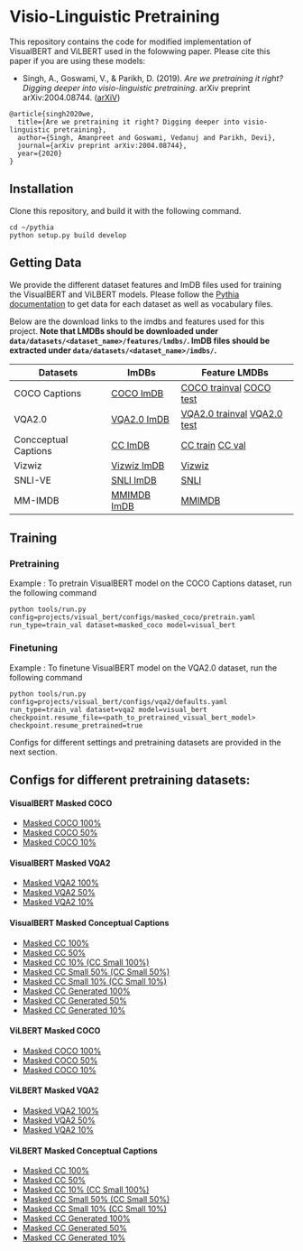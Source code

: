 # Visio-Linguistic Pretraining

This repository contains the code for modified implementation of VisualBERT and ViLBERT used in the folowwing paper. Please cite this paper if you are using these models:

* Singh, A., Goswami, V., & Parikh, D. (2019). *Are we pretraining it right? Digging deeper into visio-linguistic pretraining*. arXiv preprint arXiv:2004.08744. ([arXiV](https://arxiv.org/abs/2004.08744))
```
@article{singh2020we,
  title={Are we pretraining it right? Digging deeper into visio-linguistic pretraining},
  author={Singh, Amanpreet and Goswami, Vedanuj and Parikh, Devi},
  journal={arXiv preprint arXiv:2004.08744},
  year={2020}
}
```

## Installation

Clone this repository, and build it with the following command.
```
cd ~/pythia
python setup.py build develop
```

## Getting Data

We provide the different dataset features and ImDB files used for training the VisualBERT and ViLBERT models. Please follow the [Pythia documentation](https://learnpythia.readthedocs.io/en/latest/tutorials/quickstart.html#getting-data) to get data for each dataset as well as vocabulary files.

Below are the download links to the imdbs and features used for this project. **Note that LMDBs should be downloaded under `data/datasets/<dataset_name>/features/lmdbs/`. ImDB files should be extracted under `data/datasets/<dataset_name>/imdbs/`.**


| Datasets      | ImDBs | Feature LMDBs |
|--------------|----------|-------------------------------|
| COCO Captions     | [COCO ImDB](https://dl.fbaipublicfiles.com/pythia/data/datasets/coco/imdbs/coco_captions.tar.gz) | [COCO trainval](https://dl.fbaipublicfiles.com/pythia/data/datasets/coco/features/lmdbs/coco_trainval2014.lmdb) [COCO test](https://dl.fbaipublicfiles.com/pythia/data/datasets/coco/features/lmdbs/coco_test2015.lmdb) |
| VQA2.0      | [VQA2.0 ImDB](https://dl.fbaipublicfiles.com/pythia/data/datasets/vqa2/imdbs/vqa2.tar.gz) | [VQA2.0 trainval](https://dl.fbaipublicfiles.com/pythia/data/datasets/coco/features/lmdbs/coco_trainval2014.lmdb) [VQA2.0 test](https://dl.fbaipublicfiles.com/pythia/data/datasets/coco/features/lmdbs/coco_test2015.lmdb) |
| Concceptual Captions      | [CC ImDB](https://dl.fbaipublicfiles.com/pythia/data/datasets/cc/imdbs/cc_captions.tar.gz) | [CC train](https://dl.fbaipublicfiles.com/pythia/data/datasets/cc/features/lmdbs/cc_train.lmdb) [CC val](https://dl.fbaipublicfiles.com/pythia/data/datasets/cc/features/lmdbs/cc_val.lmdb) |
| Vizwiz      | [Vizwiz ImDB](https://dl.fbaipublicfiles.com/pythia/data/datasets/vizwiz/imdbs/vizwiz.tar.gz) | [Vizwiz](https://dl.fbaipublicfiles.com/pythia/data/datasets/vizwiz/features/lmdbs/vizwiz.lmdb) |
| SNLI-VE      | [SNLI ImDB](https://dl.fbaipublicfiles.com/pythia/data/datasets/visual_entailment/imdbs/visual_entailment.tar.gz) | [SNLI](https://dl.fbaipublicfiles.com/pythia/data/datasets/visual_entailment/features/lmdbs/flickr30k.lmdb) |
| MM-IMDB      | [MMIMDB ImDB](https://dl.fbaipublicfiles.com/pythia/data/datasets/mmimdb/imdbs/mmimdb.tar.gz) | [MMIMDB](https://dl.fbaipublicfiles.com/pythia/data/datasets/mmimdb/features/lmdbs/mmimdb.lmdb) |




## Training

### Pretraining

Example : To pretrain VisualBERT model on the COCO Captions dataset, run the following command
```
python tools/run.py config=projects/visual_bert/configs/masked_coco/pretrain.yaml run_type=train_val dataset=masked_coco model=visual_bert
```

### Finetuning

Example : To finetune VisualBERT model on the VQA2.0 dataset, run the following command
```
python tools/run.py config=projects/visual_bert/configs/vqa2/defaults.yaml run_type=train_val dataset=vqa2 model=visual_bert checkpoint.resume_file=<path_to_pretrained_visual_bert_model> checkpoint.resume_pretrained=true
```

Configs for different settings and pretraining datasets are provided in the next section.

## Configs for different pretraining datasets:

#### VisualBERT Masked COCO

- [Masked COCO 100%](projects/visual_bert/configs/masked_coco/pretrain.yaml)
- [Masked COCO 50%](projects/pretrain_vl_right/configs/visual_bert/masked_coco/fifty_pc.yaml)
- [Masked COCO 10%](projects/pretrain_vl_right/configs/visual_bert/masked_coco/ten_pc.yaml)

#### VisualBERT Masked VQA2

- [Masked VQA2 100%](projects/visual_bert/configs/masked_vqa2/pretrain.yaml)
- [Masked VQA2 50%](projects/pretrain_vl_right/configs/visual_bert/masked_vqa2/fifty_pc.yaml)
- [Masked VQA2 10%](projects/pretrain_vl_right/configs/visual_bert/masked_vqa2/ten_pc.yaml)

#### VisualBERT Masked Conceptual Captions

- [Masked CC 100%](projects/visual_bert/configs/masked_conceptual_captions/pretrain.yaml)
- [Masked CC 50%](projects/pretrain_vl_right/configs/visual_bert/masked_conceptual_captions/half.yaml)
- [Masked CC 10% (CC Small 100%)](projects/pretrain_vl_right/configs/visual_bert/masked_conceptual_captions/small.yaml)
- [Masked CC Small 50% (CC Small 50%)](projects/pretrain_vl_right/configs/visual_bert/masked_conceptual_captions/small_fifty_pc.yaml)
- [Masked CC Small 10% (CC Small 10%)](projects/pretrain_vl_right/configs/visual_bert/masked_conceptual_captions/small_fifty_pc.yaml)
- [Masked CC Generated 100%](projects/pretrain_vl_right/configs/visual_bert/masked_conceptual_captions/full_coco_generated.yaml)
- [Masked CC Generated 50%](projects/pretrain_vl_right/configs/visual_bert/masked_conceptual_captions/half_coco_generated.yaml)
- [Masked CC Generated 10%](projects/pretrain_vl_right/configs/visual_bert/masked_conceptual_captions/small_coco_generated.yaml)

#### ViLBERT Masked COCO

- [Masked COCO 100%](projects/vilbert/configs/masked_coco/pretrain.yaml)
- [Masked COCO 50%](projects/pretrain_vl_right/configs/vilbert/masked_coco/fifty_pc.yaml)
- [Masked COCO 10%](projects/pretrain_vl_right/configs/vilbert/masked_coco/ten_pc.yaml)

#### ViLBERT Masked VQA2

- [Masked VQA2 100%](projects/vilbert/configs/masked_vqa2/pretrain.yaml)
- [Masked VQA2 50%](projects/pretrain_vl_right/configs/vilbert/masked_vqa2/fifty_pc.yaml)
- [Masked VQA2 10%](projects/pretrain_vl_right/configs/vilbert/masked_vqa2/ten_pc.yaml)

#### ViLBERT Masked Conceptual Captions

- [Masked CC 100%](projects/vilbert/configs/masked_conceptual_captions/pretrain.yaml)
- [Masked CC 50%](projects/pretrain_vl_right/configs/vilbert/masked_conceptual_captions/half.yaml)
- [Masked CC 10% (CC Small 100%)](projects/pretrain_vl_right/configs/vilbert/masked_conceptual_captions/small.yaml)
- [Masked CC Small 50% (CC Small 50%)](projects/pretrain_vl_right/configs/vilbert/masked_conceptual_captions/small_fifty_pc.yaml)
- [Masked CC Small 10% (CC Small 10%)](projects/pretrain_vl_right/configs/vilbert/masked_conceptual_captions/small_fifty_pc.yaml)
- [Masked CC Generated 100%](projects/pretrain_vl_right/configs/vilbert/masked_conceptual_captions/full_coco_generated.yaml)
- [Masked CC Generated 50%](projects/pretrain_vl_right/configs/vilbert/masked_conceptual_captions/half_coco_generated.yaml)
- [Masked CC Generated 10%](projects/pretrain_vl_right/configs/vilbert/masked_conceptual_captions/small_coco_generated.yaml)
